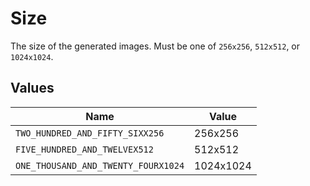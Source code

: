 # Size

The size of the generated images. Must be one of `256x256`, `512x512`, or `1024x1024`.


## Values

| Name                                | Value                               |
| ----------------------------------- | ----------------------------------- |
| `TWO_HUNDRED_AND_FIFTY_SIXX256`     | 256x256                             |
| `FIVE_HUNDRED_AND_TWELVEX512`       | 512x512                             |
| `ONE_THOUSAND_AND_TWENTY_FOURX1024` | 1024x1024                           |